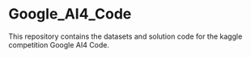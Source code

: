 # Google_AI4_Code

This repository contains the datasets and solution code for the kaggle competition Google AI4 Code.
